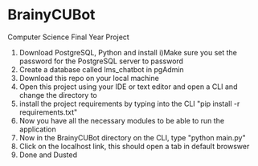 # BrainyCUBot
Computer Science Final Year Project

1) Download PostgreSQL, Python and install
  i)Make sure you set the password for the PostgreSQL server to password
2) Create a database called lms_chatbot in pgAdmin
3) Download this repo on your local machine
4) Open this project using your IDE or text editor and open a CLI and change the directory to 
5) install the project requirements by typing into the CLI "pip install -r requirements.txt"
6) Now you have all the necessary modules to be able to run the application 
7) Now in the BrainyCUBot directory on the CLI, type "python main.py"
8) Click on the localhost link, this should open a tab in default browswer
9) Done and Dusted
